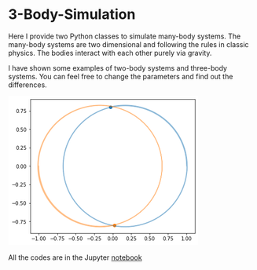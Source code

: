 # 3-Body-Simulation
Here I provide two Python classes to simulate many-body systems. The many-body systems are two dimensional and following the rules in classic physics. The bodies interact with each other purely via gravity.

I have shown some examples of two-body systems and three-body systems. You can feel free to change the parameters and find out the differences.

![2body](https://github.com/guoli-techlent/3-Body-Simulation/blob/main/2body.png?raw=true)


All the codes are in the Jupyter [notebook](/3BodySimulation.ipynb)
